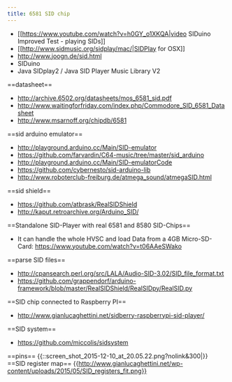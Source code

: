 ```yaml
---
title: 6581 SID chip
---
```

* [[https://www.youtube.com/watch?v=h0GY_o1XKQA|video SIDuino Improved Test - playing SIDs]]
* [[http://www.sidmusic.org/sidplay/mac/|SIDPlay for OSX]]
* http://www.joogn.de/sid.html
* SIDuino
* Java SIDplay2 / Java SID Player Music Library V2


==datasheet==
* http://archive.6502.org/datasheets/mos_6581_sid.pdf
* http://www.waitingforfriday.com/index.php/Commodore_SID_6581_Datasheet
* http://www.msarnoff.org/chipdb/6581

==sid arduino emulator==
* http://playground.arduino.cc/Main/SID-emulator
* https://github.com/farvardin/C64-music/tree/master/sid_arduino
* http://playground.arduino.cc/Main/SID-emulatorCode
* https://github.com/cybernesto/sid-arduino-lib
* http://www.roboterclub-freiburg.de/atmega_sound/atmegaSID.html

==sid shield==
* https://github.com/atbrask/RealSIDShield
* http://kaput.retroarchive.org/Arduino_SID/

==Standalone SID-Player with real 6581 and 8580 SID-Chips==
* It can handle the whole HVSC and load Data from a 4GB Micro-SD-Card: https://www.youtube.com/watch?v=t06AAeSWako

==parse SID files==
* http://cpansearch.perl.org/src/LALA/Audio-SID-3.02/SID_file_format.txt
* https://github.com/grappendorf/arduino-framework/blob/master/RealSIDShield/RealSIDpy/RealSID.py

==SID chip connected to Raspberry PI==
* http://www.gianlucaghettini.net/sidberry-raspberrypi-sid-player/

==SID system==
* https://github.com/miccolis/sidsystem

==pins==
{{::screen_shot_2015-12-10_at_20.05.22.png?nolink&300|}}
==SID register map==
{{http://www.gianlucaghettini.net/wp-content/uploads/2015/05/SID_registers_fit.png}}
